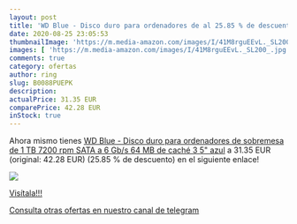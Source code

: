 ```yaml
---
layout: post
title: 'WD Blue - Disco duro para ordenadores de al 25.85 % de descuento'
date: 2020-08-25 23:05:53
thumbnailImage: 'https://m.media-amazon.com/images/I/41M8rguEEvL._SL200_.jpg'
images: [ 'https://m.media-amazon.com/images/I/41M8rguEEvL._SL200_.jpg' ]
comments: true
category: ofertas
author: ring
slug: B0088PUEPK
description:
actualPrice: 31.35 EUR
comparePrice: 42.28 EUR
inStock: true
---
```


Ahora mismo tienes [WD Blue - Disco duro para ordenadores de sobremesa de 1 TB  7200 rpm  SATA a 6 Gb/s  64 MB de caché  3 5"  azul](https://www.amazon.com/dp/B0088PUEPK/?tag=redken08-20) a 31.35 EUR (original: 42.28 EUR) (25.85 %  de descuento) en el siguiente enlace!

[![](https://m.media-amazon.com/images/I/41M8rguEEvL._SL200_.jpg)](https://www.amazon.com/dp/B0088PUEPK/?tag=redken08-20)

[Visítala!!!](https://www.amazon.com/dp/B0088PUEPK/?tag=redken08-20)

[Consulta otras ofertas en nuestro canal de telegram](https://t.me/s/ofertas25)
